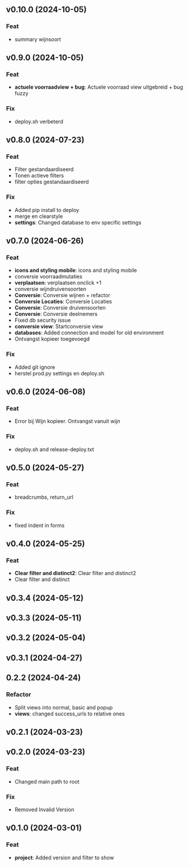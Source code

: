 ## v0.10.0 (2024-10-05)

### Feat

- summary wijnsoort

## v0.9.0 (2024-10-05)

### Feat

- **actuele voorraadview + bug**: Actuele voorraad view uitgebreid + bug fuzzy

### Fix

- deploy.sh verbeterd

## v0.8.0 (2024-07-23)

### Feat

- Filter gestandaardiseerd
- Tonen actieve filters
- filter opties gestandaardiseerd

### Fix

- Added pip install to deploy
- merge en clearstyle
- **settings**: Changed database to env specific settings

## v0.7.0 (2024-06-26)

### Feat

- **icons and styling mobile**: icons and styling mobile
- conversie voorraadmutaties
- **verplaatsen**: verplaatsen onclick +1
- conversie wijndruivensoorten
- **Conversie**: Conversie wijnen + refactor
- **Conversie Locaties**: Conversie Locaties
- **Conversie**: Conversie druivensoorten
- **Conversie**: Conversie deelnemers
- Fixed db security issue
- **conversie view**: Startconversie view
- **databases**: Added connection and model for old environment
- Ontvangst kopieer toegevoegd

### Fix

- Added git ignore
- herstel prod.py settings en deploy.sh

## v0.6.0 (2024-06-08)

### Feat

- Error bij Wijn kopieer. Ontvangst vanuit wijn

### Fix

- deploy.sh and release-deploy.txt

## v0.5.0 (2024-05-27)

### Feat

- breadcrumbs, return_url

### Fix

- fixed indent in forms

## v0.4.0 (2024-05-25)

### Feat

- **Clear filter and distinct2**: Clear filter and distinct2
- Clear filter and distinct

## v0.3.4 (2024-05-12)

## v0.3.3 (2024-05-11)

## v0.3.2 (2024-05-04)

## v0.3.1 (2024-04-27)

## 0.2.2 (2024-04-24)

### Refactor

- Split views into normal, basic and popup
- **views**: changed success_urls to relative ones

## v0.2.1 (2024-03-23)

## v0.2.0 (2024-03-23)

### Feat

- Changed main path to root

### Fix

- Removed Invalid Version

## v0.1.0 (2024-03-01)

### Feat

- **project**: Added version and filter to show
